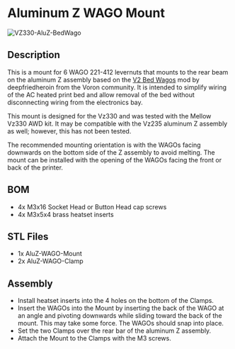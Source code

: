 # Aluminum Z WAGO Mount

![VZ330-AluZ-BedWago](https://user-images.githubusercontent.com/47148444/211226384-396bce96-50a3-4142-bd98-66ef3fecab19.png)


## Description
This is a mount for 6 WAGO 221-412 levernuts that mounts to the rear beam on the aluminum Z assembly based on the [V2 Bed Wagos](https://github.com/VoronDesign/VoronUsers/tree/master/printer_mods/deepfriedheroin/v2_bed_wagos) mod by deepfriedheroin from the Voron community. It is intended to simplify wiring of the AC heated print bed and allow removal of the bed without disconnecting wiring from the electronics bay.

This mount is designed for the Vz330 and was tested with the Mellow Vz330 AWD kit. It may be compatible with the Vz235 aluminum Z assembly as well; however, this has not been tested.

The recommended mounting orientation is with the WAGOs facing downwards on the bottom side of the Z assembly to avoid melting. The mount can be installed with the opening of the WAGOs facing the front or back of the printer.

## BOM
  * 4x M3x16 Socket Head or Button Head cap screws
  * 4x M3x5x4 brass heatset inserts

## STL Files
* 1x AluZ-WAGO-Mount
* 2x AluZ-WAGO-Clamp

## Assembly
* Install heatset inserts into the 4 holes on the bottom of the Clamps.
* Insert the WAGOs into the Mount by inserting the back of the WAGO at an angle and pivoting downwards while sliding toward the back of the mount. This may take some force. The WAGOs should snap into place.
* Set the two Clamps over the rear bar of the aluminum Z assembly.
* Attach the Mount to the Clamps with the M3 screws.
